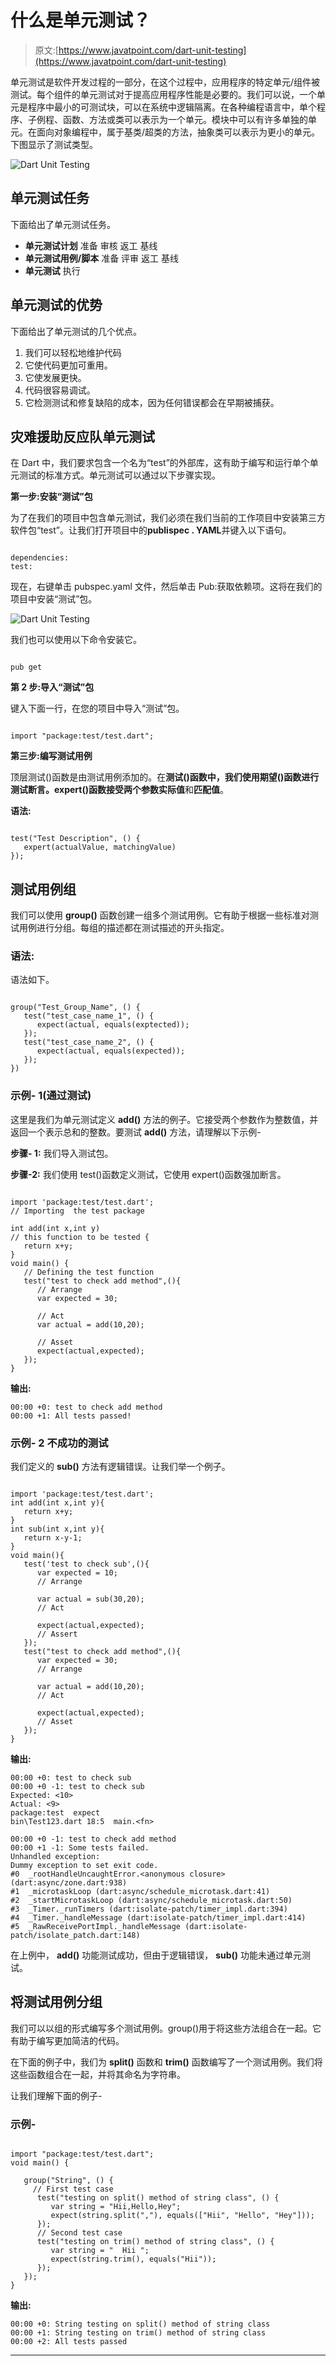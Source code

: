 # 什么是单元测试？

> 原文:[https://www.javatpoint.com/dart-unit-testing](https://www.javatpoint.com/dart-unit-testing)

单元测试是软件开发过程的一部分，在这个过程中，应用程序的特定单元/组件被测试。每个组件的单元测试对于提高应用程序性能是必要的。我们可以说，一个单元是程序中最小的可测试块，可以在系统中逻辑隔离。在各种编程语言中，单个程序、子例程、函数、方法或类可以表示为一个单元。模块中可以有许多单独的单元。在面向对象编程中，属于基类/超类的方法，抽象类可以表示为更小的单元。下图显示了测试类型。

![Dart Unit Testing](../Images/6743780cc89f975f69bf3191c2a2d89b.png)

## 单元测试任务

下面给出了单元测试任务。

*   **单元测试计划**
    准备
    审核
    返工
    基线
*   **单元测试用例/脚本**
    准备
    评审
    返工
    基线
*   **单元测试**
    执行

## 单元测试的优势

下面给出了单元测试的几个优点。

1.  我们可以轻松地维护代码
2.  它使代码更加可重用。
3.  它使发展更快。
4.  代码很容易调试。
5.  它检测测试和修复缺陷的成本，因为任何错误都会在早期被捕获。

## 灾难援助反应队单元测试

在 Dart 中，我们要求包含一个名为“test”的外部库，这有助于编写和运行单个单元测试的标准方式。单元测试可以通过以下步骤实现。

**第一步:安装“测试”包**

为了在我们的项目中包含单元测试，我们必须在我们当前的工作项目中安装第三方软件包“test”。让我们打开项目中的**publispec . YAML**并键入以下语句。

```

dependencies:
test:

```

现在，右键单击 pubspec.yaml 文件，然后单击 Pub:获取依赖项。这将在我们的项目中安装“测试”包。

![Dart Unit Testing](../Images/d255325d544138f5357fb70dd34816ae.png)

我们也可以使用以下命令安装它。

```

pub get

```

**第 2 步:导入“测试”包**

键入下面一行，在您的项目中导入“测试”包。

```

import "package:test/test.dart";

```

**第三步:编写测试用例**

顶层测试()函数是由测试用例添加的。在**测试()**函数中，我们使用**期望()**函数进行测试断言。expert()函数接受两个参数**实际值**和**匹配值**。

**语法:**

```

test("Test Description", () {
   expert(actualValue, matchingValue)
});

```

## 测试用例组

我们可以使用 **group()** 函数创建一组多个测试用例。它有助于根据一些标准对测试用例进行分组。每组的描述都在测试描述的开头指定。

### 语法:

语法如下。

```

group("Test_Group_Name", () { 
   test("test_case_name_1", () { 
      expect(actual, equals(exptected)); 
   });  
   test("test_case_name_2", () { 
      expect(actual, equals(expected)); 
   }); 
}) 

```

### 示例- 1(通过测试)

这里是我们为单元测试定义 **add()** 方法的例子。它接受两个参数作为整数值，并返回一个表示总和的整数。要测试 **add()** 方法，请理解以下示例-

**步骤- 1:** 我们导入测试包。

**步骤-2:** 我们使用 test()函数定义测试，它使用 expert()函数强加断言。

```

import 'package:test/test.dart';      
// Importing  the test package 

int add(int x,int y)                  
// this function to be tested { 
   return x+y; 
}  
void main() { 
   // Defining the test function 
   test("test to check add method",(){  
      // Arrange 
      var expected = 30; 

      // Act 
      var actual = add(10,20); 

      // Asset 
      expect(actual,expected); 
   }); 
}

```

**输出:**

```
00:00 +0: test to check add method 
00:00 +1: All tests passed! 

```

### 示例- 2 不成功的测试

我们定义的 **sub()** 方法有逻辑错误。让我们举一个例子。

```

import 'package:test/test.dart'; 
int add(int x,int y){ 
   return x+y; 
}
int sub(int x,int y){ 
   return x-y-1; 
}  
void main(){ 
   test('test to check sub',(){ 
      var expected = 10;   
      // Arrange 

      var actual = sub(30,20);  
      // Act 

      expect(actual,expected);  
      // Assert 
   }); 
   test("test to check add method",(){ 
      var expected = 30;   
      // Arrange 

      var actual = add(10,20);  
      // Act 

      expect(actual,expected);  
      // Asset 
   }); 
}

```

**输出:**

```
00:00 +0: test to check sub 
00:00 +0 -1: test to check sub 
Expected: <10> 
Actual: <9> 
package:test  expect 
bin\Test123.dart 18:5  main.<fn> 

00:00 +0 -1: test to check add method 
00:00 +1 -1: Some tests failed.  
Unhandled exception: 
Dummy exception to set exit code. 
#0  _rootHandleUncaughtError.<anonymous closure> (dart:async/zone.dart:938) 
#1  _microtaskLoop (dart:async/schedule_microtask.dart:41)
#2  _startMicrotaskLoop (dart:async/schedule_microtask.dart:50) 
#3  _Timer._runTimers (dart:isolate-patch/timer_impl.dart:394) 
#4  _Timer._handleMessage (dart:isolate-patch/timer_impl.dart:414) 
#5  _RawReceivePortImpl._handleMessage (dart:isolate-patch/isolate_patch.dart:148) 

```

在上例中， **add()** 功能测试成功，但由于逻辑错误， **sub()** 功能未通过单元测试。

## 将测试用例分组

我们可以以组的形式编写多个测试用例。group()用于将这些方法组合在一起。它有助于编写更加简洁的代码。

在下面的例子中，我们为 **split()** 函数和 **trim()** 函数编写了一个测试用例。我们将这些函数组合在一起，并将其命名为字符串。

让我们理解下面的例子-

### 示例-

```

import "package:test/test.dart"; 
void main() { 

   group("String", () { 
     // First test case
      test("testing on split() method of string class", () { 
         var string = "Hii,Hello,Hey"; 
         expect(string.split(","), equals(["Hii", "Hello", "Hey"])); 
      }); 
      // Second test case
      test("testing on trim() method of string class", () { 
         var string = "  Hii "; 
         expect(string.trim(), equals("Hii")); 
      }); 
   }); 
}

```

**输出:**

```
00:00 +0: String testing on split() method of string class 
00:00 +1: String testing on trim() method of string class 
00:00 +2: All tests passed

```

* * *